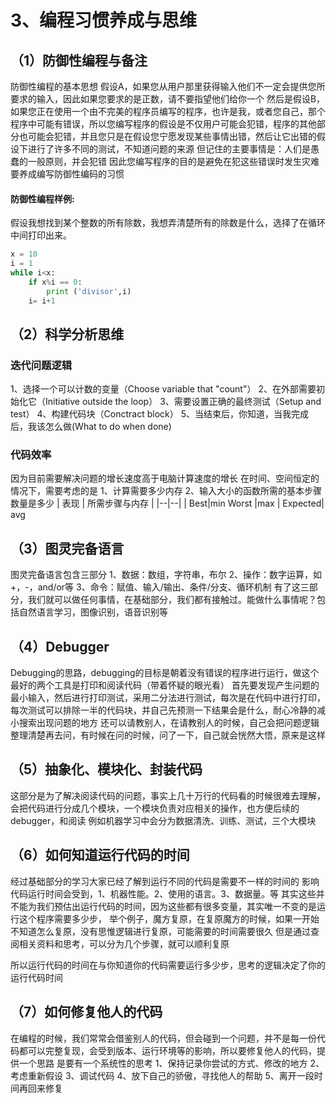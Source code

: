 # 3、编程习惯养成与思维



## （1）防御性编程与备注
防御性编程的基本思想
假设A，如果您从用户那里获得输入他们不一定会提供您所要求的输入，因此如果您要求的是正数，请不要指望他们给你一个
然后是假设B，如果您正在使用一个由不完美的程序员编写的程序，也许是我，或者您自己，那个程序中可能有错误，所以您编写程序的假设是不仅用户可能会犯错，程序的其他部分也可能会犯错，并且您只是在假设您宁愿发现某些事情出错，然后让它出错的假设下进行了许多不同的测试，不知道问题的来源
但记住的主要事情是：人们是愚蠢的一般原则，并会犯错
因此您编写程序的目的是避免在犯这些错误时发生灾难
要养成编写防御性编码的习惯

#### 防御性编程样例:
假设我想找到某个整数的所有除数，我想弄清楚所有的除数是什么，选择了在循环中间打印出来。
```python
x = 10
i = 1
while i<x:
    if x%i == 0:
        print ('divisor',i)
    i= i+1
```



## （2）科学分析思维
### 迭代问题逻辑
1、选择一个可以计数的变量（Choose variable that "count"）
2、在外部需要初始化它（Initiative outside the loop）
3、需要设置正确的最终测试（Setup and test）
4、构建代码块（Conctract block）
5、当结束后，你知道，当我完成后，我该怎么做(What to do when done)



### 代码效率
因为目前需要解决问题的增长速度高于电脑计算速度的增长
在时间、空间恒定的情况下，需要考虑的是
1、计算需要多少内存
2、输入大小的函数所需的基本步骤数量是多少
| 表现 | 所需步骤与内存 |
|--|--|
|  Best|min
Worst  |max
| Expected| avg


## （3）图灵完备语言
图灵完备语言包含三部分
1、数据：数组，字符串，布尔
2、操作：数字运算，如+，-，and/or等
3、命令：赋值、输入/输出、条件/分支、循环机制
有了这三部分，我们就可以做任何事情，在基础部分，我们都有接触过。能做什么事情呢？包括自然语言学习，图像识别，语音识别等


## （4）Debugger
Debugging的思路，debugging的目标是朝着没有错误的程序进行运行，做这个最好的两个工具是打印和阅读代码（带着怀疑的眼光看）
首先要发现产生问题的最小输入，然后进行打印测试，采用二分法进行测试，每次是在代码中进行打印，每次测试可以排除一半的代码块，并自己先预测一下结果会是什么，耐心冷静的减小搜索出现问题的地方
还可以请教别人，在请教别人的时候，自己会把问题逻辑整理清楚再去问，有时候在问的时候，问了一下，自己就会恍然大悟，原来是这样

## （5）抽象化、模块化、封装代码
这部分是为了解决阅读代码的问题，事实上几十万行的代码看的时候很难去理解，会把代码进行分成几个模块，一个模块负责对应相关的操作，也方便后续的debugger，和阅读
例如机器学习中会分为数据清洗、训练、测试，三个大模块

## （6）如何知道运行代码的时间
经过基础部分的学习大家已经了解到运行不同的代码是需要不一样的时间的
影响代码运行时间会受到，1、机器性能。2、使用的语言。3、数据量。等
其实这些并不能为我们预估出运行代码的时间，因为这些都有很多变量，其实唯一不变的是运行这个程序需要多少步，
举个例子，魔方复原，在复原魔方的时候，如果一开始不知道怎么复原，没有思惟逻辑进行复原，可能需要的时间需要很久
但是通过查阅相关资料和思考，可以分为几个步骤，就可以顺利复原

所以运行代码的时间在与你知道你的代码需要运行多少步，思考的逻辑决定了你的运行代码时间


## （7）如何修复他人的代码
在编程的时候，我们常常会借鉴别人的代码，但会碰到一个问题，并不是每一份代码都可以完整复现，会受到版本、运行环境等的影响，所以要修复他人的代码，提供一个思路
是要有一个系统性的思考
1、保持记录你尝试的方式、修改的地方
2、考虑重新假设
3、调试代码
4、放下自己的骄傲，寻找他人的帮助
5、离开一段时间再回来修复







